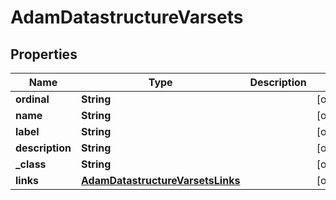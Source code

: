 

# AdamDatastructureVarsets

## Properties

Name | Type | Description | Notes
------------ | ------------- | ------------- | -------------
**ordinal** | **String** |  |  [optional]
**name** | **String** |  |  [optional]
**label** | **String** |  |  [optional]
**description** | **String** |  |  [optional]
**_class** | **String** |  |  [optional]
**links** | [**AdamDatastructureVarsetsLinks**](AdamDatastructureVarsetsLinks.md) |  |  [optional]




